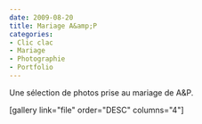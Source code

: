 ```yaml
---
date: 2009-08-20
title: Mariage A&amp;P
categories:
- Clic clac
- Mariage
- Photographie
- Portfolio
---
```

Une sélection de photos prise au mariage de A&amp;P.

<!--more-->

[gallery link="file" order="DESC" columns="4"]
